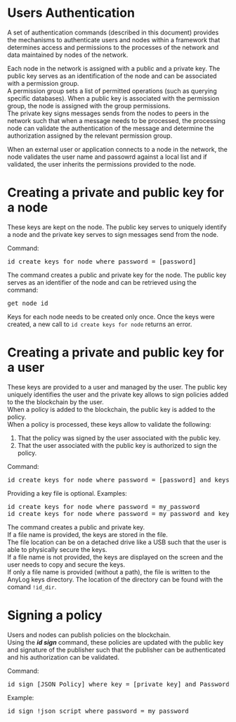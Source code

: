 # Users Authentication

A set of authentication commands (described in this document) provides the mechanisms to authenticate users and nodes 
within a framework that determines access and permissions to the processes of the network and data maintained by nodes of the network.

Each node in the network is assigned with a public and a private key. 
The public key serves as an identification of the node and can be associated with a permission group.    
A permission group sets a list of permitted operations (such as querying specific databases). 
When a public key is associated with the permission group, the node is assigned with the group permissions.  
The private key signs messages sends from the nodes to peers in the network such that when a message needs to be processed,
the processing node can validate the authentication of the message and determine the authorization assigned by the relevant permission group.

When an external user or application connects to a node in the network, the node validates the user name and passowrd
against a local list and if validated, the user inherits the permissions provided to the node.


# Creating a private and public key for a node

These keys are kept on the node. The public key serves to uniquely identify a node and the private key serves to sign messages send from the node.

Command:
<pre>
id create keys for node where password = [password]
</pre> 

The command creates a public and private key for the node.
The public key serves as an identifier of the node and can be retrieved using the command:
<pre>
get node id
</pre> 
Keys for each node needs to be created only once. Once the keys were created, a new call to ```id create keys for node``` returns an error.


# Creating a private and public key for a user

These keys are provided to a user and managed by the user. 
The public key uniquely identifies the user and the private key allows to sign policies added to the the blockchain by the user.  
When a policy is added to the blockchain, the public key is added to the policy.    
When a policy is processed, these keys allow to validate the following:
1. That the policy was signed by the user associated with the public key.
2. That the user associated with the public key is authorized to sign the policy.

Command:
<pre>
id create keys for node where password = [password] and keys_file = [file path and name]
</pre> 

Providing a key file is optional.
Examples:
<pre>
id create keys for node where password = my_password  
id create keys for node where password = my_password and keys_file = !usb_path/my_keys
</pre> 

The command creates a public and private key.      
If a file name is provided, the keys are stored in the file.        
The file location can be on a detached drive like a USB such that the user is able to physically secure the keys.    
If a file name is not provided, the keys are displayed on the screen and the user needs to copy and secure the keys.  
If only a file name is provided (without a path), the file is written to the AnyLog keys directory. The location of the directory can be found with the comand ```!id_dir```.

  
# Signing a policy

Users and nodes can publish policies on the blockchain.  
Using the ***id sign*** command, these policies are updated with the public key and signature of the publisher such that the publisher can be authenticated and his authorization can be validated.  

Command:
<pre>
id sign [JSON Policy] where key = [private key] and Password = [password]
</pre> 

Example:
<pre>
id sign !json_script where password = my_password
</pre>
  





